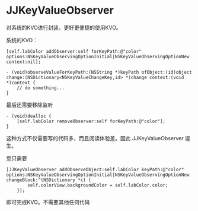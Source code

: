 # JJKeyValueObserver
对系统的KVO进行封装，更好更便捷的使用KVO。

系统的KVO：

```
[self.labColor addObserver:self forKeyPath:@"color" options:NSKeyValueObservingOptionInitial|NSKeyValueObservingOptionNew context:nil];
```

```
- (void)observeValueForKeyPath:(NSString *)keyPath ofObject:(id)object change:(NSDictionary<NSKeyValueChangeKey,id> *)change context:(void *)context {
	// do something...
}
```

最后还需要移除监听

```
- (void)dealloc {
    [self.labColor removeObserver:self forKeyPath:@"color"];
}
```

这种方式不仅需要写的代码多，而且阅读体验差。因此 JJKeyValueObserver 诞生。

您只需要

```
[JJKeyValueObserver addObserveObject:self.labColor keyPath:@"color" options:NSKeyValueObservingOptionInitial|NSKeyValueObservingOptionNew changeBlock:^(NSDictionary *c) {
        self.colorView.backgroundColor = self.labColor.color;
    }];
```

即可完成KVO。不需要其他任何代码